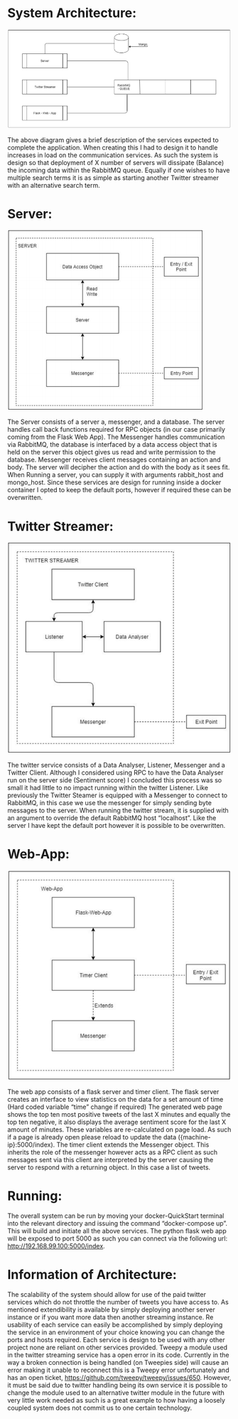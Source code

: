 # System Architecture:

![Alt text](resources/arch1.PNG?raw=true "Title")

The above diagram gives a brief description of the services expected to complete the application.
When creating this I had to design it to handle increases in load on the communication services. As
such the system is design so that deployment of X number of servers will dissipate (Balance) the
incoming data within the RabbitMQ queue. Equally if one wishes to have multiple search terms it is
as simple as starting another Twitter streamer with an alternative search term.

# Server:

![Alt text](resources/arch2.PNG?raw=true "Title")

The Server consists of a server a, messenger, and a database. The server handles call back functions required for RPC objects (in our case primarily coming from the Flask Web App). The Messenger handles communication via RabbitMQ, the database is interfaced by a data access object that is held on the server this object gives us read and write permission to the database. Messenger receives client messages containing an action and body. The server will decipher the action and do with the body as it sees fit. When Running a server, you can supply it with arguments rabbit_host and mongo_host. Since these services are design for running inside a docker container I opted to keep the default ports, however if required these can be overwritten.

# Twitter Streamer:

![Alt text](resources/arch3.PNG?raw=true "Title")

The twitter service consists of a Data Analyser, Listener, Messenger and a Twitter Client. Although I considered using RPC to have the Data Analyser run on the server side (Sentiment score) I concluded this process was so small it had little to no impact running within the twitter Listener. Like previously the Twitter Steamer is equipped with a Messenger to connect to RabbitMQ, in this case we use the messenger for simply sending byte messages to the server. When running the twitter stream, it is supplied with an argument to override the default RabbitMQ host “localhost”. Like the server I have kept the default port however it is possible to be overwritten.

# Web-App:

![Alt text](resources/arch4.PNG?raw=true "Title")

The web app consists of a flask server and timer client. The flask server creates an interface to view statistics on the data for a set amount of time (Hard coded variable “time” change if required) The generated web page shows the top ten most positive tweets of the last X minutes and equally the top ten negative, it also displays the average sentiment score for the last X amount of minutes. These variables are re-calculated on page load. As such if a page is already open please reload to update the data ({machine-ip}:5000/index). The timer client extends the Messenger object. This inherits the role of the messenger however acts as a RPC client as such messages sent via this client are interpreted by the server causing the server to respond with a returning object. In this case a list of tweets.

# Running:

The overall system can be run by moving your docker-QuickStart terminal into the relevant directory and issuing the command “docker-compose up”. This will build and initiate all the above services. The python flask web app will be exposed to port 5000 as such you can connect via the following url: http://192.168.99.100:5000/index.

# Information of Architecture:

The scalability of the system should allow for use of the paid twitter services which do not throttle the number of tweets you have access to. As mentioned extendibility is available by simply deploying another server instance or if you want more data then another streaming instance. Re usability of each service can easily be accomplished by simply deploying the service in an environment of your choice knowing you can change the ports and hosts required. Each service is design to be used with any other project none are reliant on other services provided. Tweepy a module used in the twitter streaming service has a open error in its code. Currently in the way a broken connection is being handled (on Tweepies side) will cause an error making it unable to reconnect this is a Tweepy error unfortunately and has an open ticket, https://github.com/tweepy/tweepy/issues/650. However, it must be said due to twitter handling being its own service it is possible to change the module used to an alternative twitter module in the future with very little work needed as such is a great example to how having a loosely coupled system does not commit us to one certain technology.
